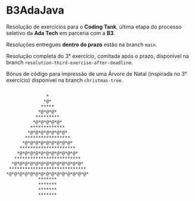 # B3AdaJava

Resolução de exercícios para o **Coding Tank**, última etapa do processo seletivo da **Ada Tech** em parceria com a **B3**.

Resoluções entregues **dentro do prazo** estão na branch `main`.

Resolução completa do 3° exercício, comitada após o prazo, disponível na branch `resolution-third-exercise-after-deadline`.

Bônus de código para impressão de uma Árvore de Natal (inspirada no 3° exercício) disponível na branch `christmas-tree`.

```

               *
              *@*
             *****
            *@*@*@*
           *********
          *@*@*@*@*@*
         *************
        *@*@*@*@*@*@*@*
       *****************
      *@*@*@*@*@*@*@*@*@*
     *********************
    *@*@*@*@*@*@*@*@*@*@*@*
   *************************
  *@*@*@*@*@*@*@*@*@*@*@*@*@*
 *****************************
*@*@*@*@*@*@*@*@*@*@*@*@*@*@*@*
            *******
            *******
            *******
            *******
```


